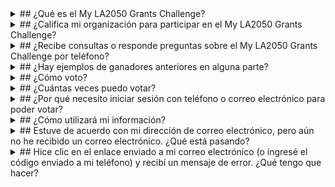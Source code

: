 <details class="faq" markdown="1">

<summary markdown="1">
## ¿Qué es el My LA2050 Grants Challenge?
</summary>

El My LA2050 Grants Challenge es una convocatoria abierta de ideas para hacer de Los Ángeles el mejor lugar para aprender, crear, jugar, conectar y vivir. Se otorgará un total de $1 millón entre 25 organizaciones, cinco por categoría de objetivo, para implementar sus propuestas. Cada organización recibirá un premio de entre $10,000 y $100,000 durante un año para apoyar sus esfuerzos.

LA2050 también se comprometerá a una asociación de un año con los ganadores, aprovechando sus recursos, activos y redes para ayudar a que los proyectos tengan éxito. Juntas, las organizaciones ganadoras, LA2050 y los residentes de Los Ángeles lograran avances para la región que cambiarán el curso de nuestro futuro.

</details>



<details class="faq" markdown="1">

<summary markdown="1">
## ¿Califica mi organización para participar en el My LA2050 Grants Challenge?
</summary>

¿Es una organización registrada sin fines de lucro o patrocinada fiscalmente, una empresa con fines de lucro o una agencia gubernamental con servicios en el condado de Los Ángeles? ¿Su trabajo toca ALGUNA de [estas métricas](/about/#goals)? ENTONCES SÍ, CALIFICA!

</details>



<details class="faq" markdown="1">

<summary markdown="1">
## ¿Recibe consultas o responde preguntas sobre el My LA2050 Grants Challenge por teléfono?
</summary>

Desafortunadamente, no aceptamos llamadas telefónicas ni reuniones durante este tiempo debido a la cantidad de consultas que recibimos. Si tiene preguntas, considere asistir a una de nuestras sesiones de información en vivo el 9 de febrero, el 26 de febrero o el 16 de marzo. También nos complace responder a sus preguntas en cualquier momento por correo electrónico a [connect@la2050.org](mailto:connect@la2050.org).

</details>



<details class="faq" markdown="1">

<summary markdown="1">
## ¿Hay ejemplos de ganadores anteriores en alguna parte?
</summary>

Sí, solo dirígete a nuestro [My LA2050 Ideas Archive](https://archive.la2050.org/) (solo disponible en ingles en este momento). Puede buscar por área temática o palabra clave. (O [haga clic aquí](https://archive.la2050.org/search/?keywords=winner) para ir directamente a una página de ganadores anteriores).

</details>



<details class="faq" markdown="1">

<summary markdown="1">
## ¿Cómo voto?
</summary>

La votación pública se llevará a cabo entre el lunes 21 de junio de 2021 (9 a.m., hora del Pacífico) y el lunes 28 de junio de 2021 (5 p.m., hora del Pacífico) en este sitio web.

<!--
If you need additional assistance, check out this [step-by-step guide](LINK) on how to vote. 
-->

</details>


<details class="faq" markdown="1">

<summary markdown="1">
## ¿Cuántas veces puedo votar?
</summary>

Solo puede votar una vez por categoría de objetivo, para un total de cinco votos. No es necesario que utilice los 5 votos, ¡pero le recomendamos que lo haga! Si desea leer sobre propuestas con las que está menos familiarizado antes de votar, tenemos todas las presentaciones publicadas y disponibles.

</details>



<details class="faq" markdown="1">

<summary markdown="1">
## ¿Por qué necesito iniciar sesión con teléfono o correo electrónico para poder votar?
</summary>

La respuesta corta: queremos asegurarnos de que no seas un bot. Solicitamos esta información con fines de autenticación y para asegurarnos de que no recibamos varios formularios de votación de una sola persona.

</details>



<details class="faq" markdown="1">

<summary markdown="1">
## ¿Cómo utilizará mi información?
</summary>

Definitivamente no te enviaremos spam. Solo nos comunicaremos con usted si se inscribe en nuestro boletín informativo LA2050 (¡que debería hacerlo para trabajos excelentes, eventos, noticias y amor de Los Ángeles en general!). No distribuiremos su información ni la venderemos a un tercero, lo prometo.

</details>



<details class="faq" markdown="1">

<summary markdown="1">
## Estuve de acuerdo con mi dirección de correo electrónico, pero aún no he recibido un correo electrónico. ¿Qué está pasando?
</summary>

Si ingresó su dirección de correo electrónico correctamente, pero no ve un mensaje de confirmación, verifique su carpeta de correo no deseado. Si aún no lo ve después de varios minutos, contáctenos en connect@la2050.org o intente usar teléfono para confirmar sus votos.

</details>



<details class="faq" markdown="1">

<summary markdown="1">
## Hice clic en el enlace enviado a mi correo electrónico (o ingresé el código enviado a mi teléfono) y recibí un mensaje de error. ¿Qué tengo que hacer?
</summary>

Es posible que haya encontrado este mensaje de error porque cambió de dispositivo. Es importante que complete el proceso de votación en el mismo dispositivo en el que lo inició. Vuelve a tu dispositivo original e inténtalo de nuevo.

También es posible que el enlace o el código haya caducado. Si este es el caso, debería poder reenviar el código o correo electrónico para confirmar sus votos.

</details>
